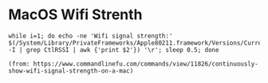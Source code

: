 # MacOS Wifi Strenth

```
while i=1; do echo -ne 'Wifi signal strength:' $(/System/Library/PrivateFrameworks/Apple80211.framework/Versions/Current/Resources/airport -I | grep CtlRSSI | awk {'print $2'}) '\r'; sleep 0.5; done
```

`(from: https://www.commandlinefu.com/commands/view/11826/continuously-show-wifi-signal-strength-on-a-mac)`
